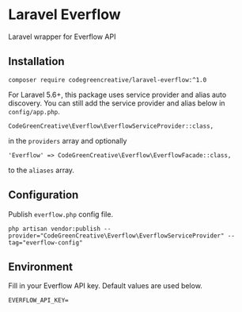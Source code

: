 # Laravel Everflow
Laravel wrapper for Everflow API

## Installation

```shell
composer require codegreencreative/laravel-everflow:^1.0
```
For Laravel 5.6+, this package uses service provider and alias auto discovery. You can still add the service provider and alias below in `config/app.php`.

    CodeGreenCreative\Everflow\EverflowServiceProvider::class,

in the `providers` array and optionally

    'Everflow' => CodeGreenCreative\Everflow\EverflowFacade::class,

to the `aliases` array.

## Configuration

Publish `everflow.php` config file.

```shell
php artisan vendor:publish --provider="CodeGreenCreative\Everflow\EverflowServiceProvider" --tag="everflow-config"
```

## Environment

Fill in your Everflow API key. Default values are used below.

```
EVERFLOW_API_KEY=
```

